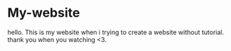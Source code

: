 # My-website
hello. This is my website when i trying to create a website without tutorial. thank you when you watching <3.
